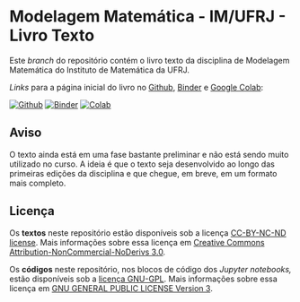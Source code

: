 # Modelagem Matemática - IM/UFRJ - Livro Texto

Este *branch* do repositório contém o livro texto da disciplina de Modelagem Matemática do Instituto de Matemática da UFRJ.

*Links* para a página inicial do livro no [Github](https://github.com), [Binder](https://beta.mybinder.org/) e [Google Colab](http://colab.research.google.com):

[![Github](https://img.shields.io/badge/view%20on-github-orange)](livro/00.00-Pagina_inicial.ipynb) [![Binder](https://mybinder.org/badge.svg)](https://mybinder.org/v2/gh/rmsrosa/modelagem_matematica/livro?filepath=livro%2F00.00-Pagina_inicial.ipynb) [![Colab](https://colab.research.google.com/assets/colab-badge.svg)](https://colab.research.google.com/github/rmsrosa/modelagem_matematica/blob/livro/livro/00.00-Pagina_inicial.ipynb)

## Aviso

O texto ainda está em uma fase bastante preliminar e não está sendo muito utilizado no curso. A ideia é que o texto seja desenvolvido ao longo das primeiras edições da disciplina e que chegue, em breve, em um formato mais completo.

## Licença

Os **textos** neste repositório estão disponíveis sob a licença [CC-BY-NC-ND license](LICENSE-TEXT). Mais informações sobre essa licença em [Creative Commons Attribution-NonCommercial-NoDerivs 3.0](https://creativecommons.org/licenses/by-nc-nd/3.0/us/legalcode).

Os **códigos** neste repositório, nos blocos de código dos *Jupyter notebooks,* estão disponíveis sob a [licença GNU-GPL](LICENSE-CODEE). Mais informações sobre essa licença em [GNU GENERAL PUBLIC LICENSE Version 3](https://www.gnu.org/licenses/gpl.html).
